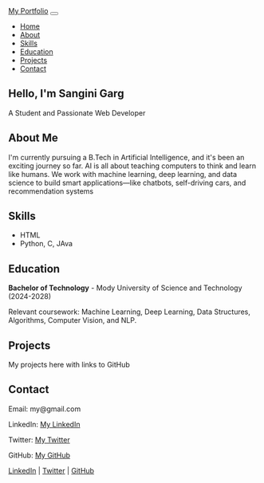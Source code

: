 <!DOCTYPE html>
<html lang="en">
<head>
    <meta charset="UTF-8">
    <meta name="viewport" content="width=device-width, initial-scale=1.0">
    <title>Portfolio</title>
    <link rel="stylesheet" href="https://cdn.jsdelivr.net/npm/bootstrap@5.3.0/dist/css/bootstrap.min.css">
    <link rel="stylesheet" href="styles.css"> <!-- External CSS for custom styling -->
</head>
<body>
    <!-- Navbar -->
    <nav class="navbar navbar-expand-lg navbar-dark bg-dark fixed-top">
        <div class="container">
            <a class="navbar-brand" href="#">My Portfolio</a>
            <button class="navbar-toggler" type="button" data-bs-toggle="collapse" data-bs-target="#navbarNav">
                <span class="navbar-toggler-icon"></span>
            </button>
            <div class="collapse navbar-collapse" id="navbarNav">
                <ul class="navbar-nav ms-auto">
                    <li class="nav-item"><a class="nav-link" href="#home">Home</a></li>
                    <li class="nav-item"><a class="nav-link" href="#about">About</a></li>
                    <li class="nav-item"><a class="nav-link" href="#skills">Skills</a></li>
                    <li class="nav-item"><a class="nav-link" href="#education">Education</a></li>
                    <li class="nav-item"><a class="nav-link" href="#projects">Projects</a></li>
                    <li class="nav-item"><a class="nav-link" href="#contact">Contact</a></li>
                </ul>
            </div>
        </div>
    </nav>
    <!-- Home Section -->
    <section id="home" class="container text-center mt-5 pt-5">
        <h1 class="mt-5">Hello, I'm <span class="text-primary">Sangini Garg</span></h1>
        <p class="lead">A Student and Passionate Web Developer</p>
    </section
    <!-- About Section -->
    <section id="about" class="container mt-5">
        <h2>About Me</h2>
        <p>I'm currently pursuing a B.Tech in Artificial Intelligence, and it's been an exciting journey so far. AI is all about teaching computers to think and learn like humans. We work with machine learning, deep learning, and data science to build smart applications—like chatbots, self-driving cars, and recommendation systems </p>
    </section>
    <!-- Skills Section -->
    <section id="skills" class="container mt-5">
        <h2>Skills</h2>
        <ul>
            <li>HTML</li>
            <li>Python, C, JAva</li>
        </ul>
    </section>
     <!-- Education Section -->
     <section id="education" class="container mt-5">
        <h2>Education</h2>
        <p><strong>Bachelor of Technology</strong> - Mody University of Science and Technology (2024-2028)</p>
        <p>Relevant coursework: Machine Learning, Deep Learning, Data Structures, Algorithms, Computer Vision, and NLP.</p>
    </section>
    <!-- Projects Section -->
    <section id="projects" class="container mt-5">
        <h2>Projects</h2>
        <p>My projects here with links to GitHub</p>
    </section>
     <!-- Contact Section -->
     <section id="contact" class="container mt-5">
        <h2>Contact</h2>
        <p>Email: my@gmail.com</p>
        <p>LinkedIn: <a href="https://www.linkedin.com/in/sangini-garg/">My LinkedIn</a></p>
        <p>Twitter: <a href="https://x.com/_sanginii">My Twitter</a></p>
        <p>GitHub: <a href="https://github.com/Sangini212">My GitHub</a></p>
    </section>
    <!-- Footer -->
    <footer class="text-center bg-dark text-light py-3 mt-5">
            <a href="https://www.linkedin.com/in/sangini-garg/" class="text-light me-3">LinkedIn</a> | 
            <a href="https://x.com/_sanginii" class="text-light me-3">Twitter</a> | 
            <a href="https://github.com/Sangini212" class="text-light">GitHub</a>
        </p>
    </footer>
    
</body>
</html>
